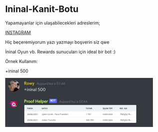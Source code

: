 # Ininal-Kanit-Botu

Yapamayanlar için ulaşabilecekleri adreslerim;

[INSTAGRAM](https://instagram.com/rowycik)

Hiç beçeremiyorum yazı yazmayı boşverin siz qwe

İninal Oyun vb. Rewards sunucuları için ideal bir bot :)

Örnek Kullanım:

+ininal 500

![İninalKanit](https://github.com/RowyHere/Ininal-Kanit-Botu/blob/main/Ornek/ornekresim.png)